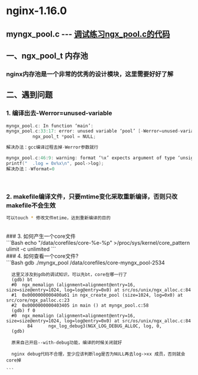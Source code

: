 
nginx-1.16.0
====
myngx_pool.c --- [调试练习ngx_pool.c的代码](https://wait.com)<br>
----

## 一、ngx_pool_t 内存池


### nginx内存池是一个非常的优秀的设计模块，这里需要好好了解 




## 二、遇到问题<br>
### 1. 编译出去-Werror=unused-variable<br>
```c
myngx_pool.c: In function ‘main’:
myngx_pool.c:33:17: error: unused variable ‘pool’ [-Werror=unused-variable]
          ngx_pool_t *pool = NULL; 

解决办法：gcc编译过程去掉-Werror参数就行

myngx_pool.c:46:9: warning: format ‘%x’ expects argument of type ‘unsigned int’, but argument 2 has type ‘struct ngx_log_t *’ [-Wformat=]
printf("  .log = 0x%x\n", pool->log);
解决办法：-Wformat=0
```
<br>



### 2. makefile编译文件，只要mtime变化采取重新编译，否则只改makefile不会生效<br>
```Bash
可以touch * 修改文件mtime，达到重新编译的目的
```



<br>
### 3. 如何产生一个core文件<br>
```Bash
echo "/data/corefiles/core-%e-%p" >/proc/sys/kernel/core_pattern
ulimit -c unlimited 
```



<br>
### 4. 如何查看一个core文件?<br>
    ```Bash 
      gdb ./myngx_pool /data/corefiles/core-myngx_pool-2534

      这里又涉及到gdb的调试知识，可以先bt，core在哪一行了
      (gdb) bt
      #0  ngx_memalign (alignment=alignment@entry=16, size=size@entry=1024, log=log@entry=0x0) at src/os/unix/ngx_alloc.c:84
      #1  0x0000000000400a61 in ngx_create_pool (size=1024, log=0x0) at src/core/ngx_palloc.c:23
      #2  0x0000000000403405 in main () at myngx_pool.c:58
      (gdb) f 0
      #0  ngx_memalign (alignment=alignment@entry=16, size=size@entry=1024, log=log@entry=0x0) at src/os/unix/ngx_alloc.c:84
            84	    ngx_log_debug3(NGX_LOG_DEBUG_ALLOC, log, 0,
      (gdb) 

      原来自己开启--with-debug功能，编译的时候关闭就好

      nginx debug代码不合理，至少应该判断log是否为NULL再去log->xx 成员，否则就会core掉

    ```
